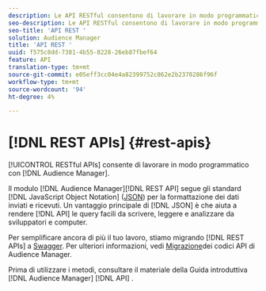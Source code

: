 ```yaml
---
description: Le API RESTful consentono di lavorare in modo programmatico con  Audience Manager.
seo-description: Le API RESTful consentono di lavorare in modo programmatico con  Audience Manager.
seo-title: 'API REST '
solution: Audience Manager
title: 'API REST '
uuid: f575c8dd-7381-4b55-8228-26eb87fbef64
feature: API
translation-type: tm+mt
source-git-commit: e05eff3cc04e4a82399752c862e2b2370286f96f
workflow-type: tm+mt
source-wordcount: '94'
ht-degree: 4%

---
```



# [!DNL REST APIs] {#rest-apis}

[!UICONTROL RESTful APIs] consente di lavorare in modo programmatico con [!DNL Audience Manager].

Il modulo [!DNL Audience Manager][!DNL REST API] segue gli standard [!DNL JavaScript Object Notation] ([JSON](https://www.json.org/)) per la formattazione dei dati inviati e ricevuti. Un vantaggio principale di [!DNL JSON] è che aiuta a rendere [!DNL API] le query facili da scrivere, leggere e analizzare da sviluppatori e computer.

Per semplificare ancora di più il tuo lavoro, stiamo migrando [!DNL REST APIs] a [Swagger](https://swagger.io/solutions/api-documentation/). Per ulteriori informazioni, vedi [Migrazione](/help/using/api/api-swagger-migration.md)dei codici API di Audience Manager.

Prima di utilizzare i [](../../api/rest-api-main/aam-api-getting-started.md#getting-started-with-rest-apis) metodi, consultare il materiale della Guida introduttiva [!DNL Audience Manager] [!DNL API] .

